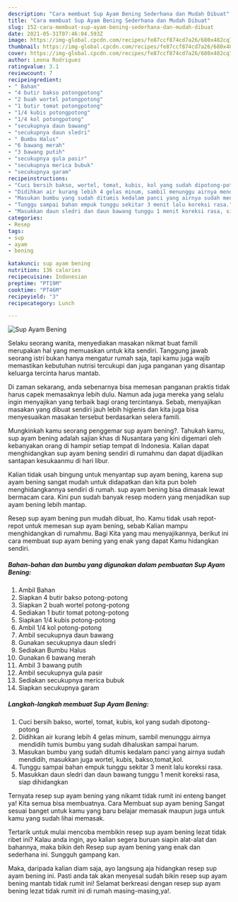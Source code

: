 ```yaml
---
description: "Cara membuat Sup Ayam Bening Sederhana dan Mudah Dibuat"
title: "Cara membuat Sup Ayam Bening Sederhana dan Mudah Dibuat"
slug: 152-cara-membuat-sup-ayam-bening-sederhana-dan-mudah-dibuat
date: 2021-05-31T07:46:04.593Z
image: https://img-global.cpcdn.com/recipes/fe87ccf874cd7a26/680x482cq70/sup-ayam-bening-foto-resep-utama.jpg
thumbnail: https://img-global.cpcdn.com/recipes/fe87ccf874cd7a26/680x482cq70/sup-ayam-bening-foto-resep-utama.jpg
cover: https://img-global.cpcdn.com/recipes/fe87ccf874cd7a26/680x482cq70/sup-ayam-bening-foto-resep-utama.jpg
author: Leona Rodriguez
ratingvalue: 3.1
reviewcount: 7
recipeingredient:
- " Bahan"
- "4 butir bakso potongpotong"
- "2 buah wortel potongpotong"
- "1 butir tomat potongpotong"
- "1/4 kubis potongpotong"
- "1/4 kol potongpotong"
- "secukupnya daun bawang"
- "secukupnya daun sledri"
- " Bumbu Halus"
- "6 bawang merah"
- "3 bawang putih"
- "secukupnya gula pasir"
- "secukupnya merica bubuk"
- "secukupnya garam"
recipeinstructions:
- "Cuci bersih bakso, wortel, tomat, kubis, kol yang sudah dipotong-potong"
- "Didihkan air kurang lebih 4 gelas minum, sambil menunggu airnya mendidih tumis bumbu yang sudah dihaluskan sampai harum."
- "Masukan bumbu yang sudah ditumis kedalam panci yang airnya sudah mendidih, masukkan juga wortel, kubis, bakso,tomat,kol."
- "Tunggu sampai bahan empuk tunggu sekitar 3 menit lalu koreksi rasa."
- "Masukkan daun sledri dan daun bawang tunggu 1 menit koreksi rasa, siap dihidangkan"
categories:
- Resep
tags:
- sup
- ayam
- bening

katakunci: sup ayam bening 
nutrition: 136 calories
recipecuisine: Indonesian
preptime: "PT19M"
cooktime: "PT46M"
recipeyield: "3"
recipecategory: Lunch

---
```



![Sup Ayam Bening](https://img-global.cpcdn.com/recipes/fe87ccf874cd7a26/680x482cq70/sup-ayam-bening-foto-resep-utama.jpg)

Selaku seorang wanita, menyediakan masakan nikmat buat famili merupakan hal yang memuaskan untuk kita sendiri. Tanggung jawab seorang istri bukan hanya mengatur rumah saja, tapi kamu juga wajib memastikan kebutuhan nutrisi tercukupi dan juga panganan yang disantap keluarga tercinta harus mantab.

Di zaman  sekarang, anda sebenarnya bisa memesan panganan praktis tidak harus capek memasaknya lebih dulu. Namun ada juga mereka yang selalu ingin menyajikan yang terbaik bagi orang tercintanya. Sebab, menyajikan masakan yang dibuat sendiri jauh lebih higienis dan kita juga bisa menyesuaikan masakan tersebut berdasarkan selera famili. 



Mungkinkah kamu seorang penggemar sup ayam bening?. Tahukah kamu, sup ayam bening adalah sajian khas di Nusantara yang kini digemari oleh kebanyakan orang di hampir setiap tempat di Indonesia. Kalian dapat menghidangkan sup ayam bening sendiri di rumahmu dan dapat dijadikan santapan kesukaanmu di hari libur.

Kalian tidak usah bingung untuk menyantap sup ayam bening, karena sup ayam bening sangat mudah untuk didapatkan dan kita pun boleh menghidangkannya sendiri di rumah. sup ayam bening bisa dimasak lewat bermacam cara. Kini pun sudah banyak resep modern yang menjadikan sup ayam bening lebih mantap.

Resep sup ayam bening pun mudah dibuat, lho. Kamu tidak usah repot-repot untuk memesan sup ayam bening, sebab Kalian mampu menghidangkan di rumahmu. Bagi Kita yang mau menyajikannya, berikut ini cara membuat sup ayam bening yang enak yang dapat Kamu hidangkan sendiri.

<!--inarticleads1-->

##### Bahan-bahan dan bumbu yang digunakan dalam pembuatan Sup Ayam Bening:

1. Ambil  Bahan
1. Siapkan 4 butir bakso potong-potong
1. Siapkan 2 buah wortel potong-potong
1. Sediakan 1 butir tomat potong-potong
1. Siapkan 1/4 kubis potong-potong
1. Ambil 1/4 kol potong-potong
1. Ambil secukupnya daun bawang
1. Gunakan secukupnya daun sledri
1. Sediakan  Bumbu Halus
1. Gunakan 6 bawang merah
1. Ambil 3 bawang putih
1. Ambil secukupnya gula pasir
1. Sediakan secukupnya merica bubuk
1. Siapkan secukupnya garam




<!--inarticleads2-->

##### Langkah-langkah membuat Sup Ayam Bening:

1. Cuci bersih bakso, wortel, tomat, kubis, kol yang sudah dipotong-potong
1. Didihkan air kurang lebih 4 gelas minum, sambil menunggu airnya mendidih tumis bumbu yang sudah dihaluskan sampai harum.
1. Masukan bumbu yang sudah ditumis kedalam panci yang airnya sudah mendidih, masukkan juga wortel, kubis, bakso,tomat,kol.
1. Tunggu sampai bahan empuk tunggu sekitar 3 menit lalu koreksi rasa.
1. Masukkan daun sledri dan daun bawang tunggu 1 menit koreksi rasa, siap dihidangkan




Ternyata resep sup ayam bening yang nikamt tidak rumit ini enteng banget ya! Kita semua bisa membuatnya. Cara Membuat sup ayam bening Sangat sesuai banget untuk kamu yang baru belajar memasak maupun juga untuk kamu yang sudah lihai memasak.

Tertarik untuk mulai mencoba membikin resep sup ayam bening lezat tidak ribet ini? Kalau anda ingin, ayo kalian segera buruan siapin alat-alat dan bahannya, maka bikin deh Resep sup ayam bening yang enak dan sederhana ini. Sungguh gampang kan. 

Maka, daripada kalian diam saja, ayo langsung aja hidangkan resep sup ayam bening ini. Pasti anda tak akan menyesal sudah bikin resep sup ayam bening mantab tidak rumit ini! Selamat berkreasi dengan resep sup ayam bening lezat tidak rumit ini di rumah masing-masing,ya!.

